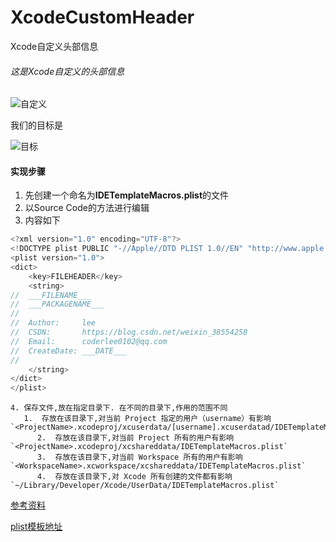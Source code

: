 # XcodeCustomHeader
Xcode自定义头部信息

###### 这是Xcode自定义的头部信息 

![自定义](https://github.com/liyang123/XcodeCustomHeader/blob/master/images/Snip20190509_3.png)

我们的目标是

![目标](https://github.com/liyang123/XcodeCustomHeader/blob/master/images/Snip20190509_5.png)

#### 实现步骤

1. 先创建一个命名为**IDETemplateMacros.plist**的文件
2. 以Source Code的方法进行编辑
3. 内容如下

```Objective-C
<?xml version="1.0" encoding="UTF-8"?>
<!DOCTYPE plist PUBLIC "-//Apple//DTD PLIST 1.0//EN" "http://www.apple.com/DTDs/PropertyList-1.0.dtd">
<plist version="1.0">
<dict>
	<key>FILEHEADER</key>
	<string>
//  ___FILENAME___
//  ___PACKAGENAME___
//
//  Author:     lee
//  CSDN:       https://blog.csdn.net/weixin_38554258
//  Email:      coderlee0102@qq.com
//  CreateDate: ___DATE___
//
    </string>
</dict>
</plist>
```

   	4. 保存文件,放在指定目录下. 在不同的目录下,作用的范围不同
       1.  存放在该目录下,对当前 Project 指定的用户（username）有影响  `<ProjectName>.xcodeproj/xcuserdata/[username].xcuserdatad/IDETemplateMacros.plist`
          2.  存放在该目录下,对当前 Project 所有的用户有影响  `<ProjectName>.xcodeproj/xcshareddata/IDETemplateMacros.plist`
          3.  存放在该目录下,对当前 Workspace 所有的用户有影响  `<WorkspaceName>.xcworkspace/xcshareddata/IDETemplateMacros.plist`
          4.  存放在该目录下,对 Xcode 所有创建的文件都有影响 `~/Library/Developer/Xcode/UserData/IDETemplateMacros.plist`

[参考资料](https://help.apple.com/xcode/mac/9.0/index.html#/devc8a500cb9)

[plist模板地址](https://github.com/liyang123/XcodeCustomHeader)

